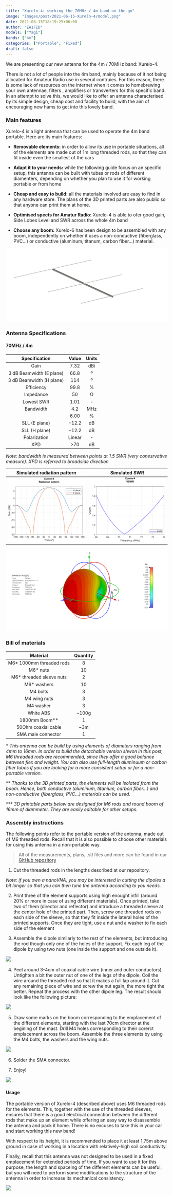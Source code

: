 ```yaml
---
title: "Xurelo-4: working the 70MHz / 4m band on-the-go"
image: "images/post/2021-06-15-Xurelo-4/model.png"
date: 2021-06-15T18:19:25+06:00
author: "EA1FID"
models: ["Yagi"]
bands: ["4m"]
categories: ["Portable", "Fixed"]
draft: false
---
```


We are presenting our new antenna for the 4m / 70MHz band: Xurelo-4.

There is not a lot of people into the 4m band, mainly because of it not being allocated for Amateur Radio use in several contruies. For this reason, there is some lack of resources on the internet when it comes to homebrewing your own antennae, filters , amplifiers or transverters for this specific band. In an attempt to solve this, we would like to offer an antenna characterised by its simple design, cheap cost and facility to build, with the aim of encouraging new hams to get into this lovely band.




### Main features

Xurelo-4 is a light antenna that can be used to operate the 4m band portable. Here are its main features:

- **Removable elements:** in order to allow its use in portable situations, all of the elements are made out of 1m long threaded rods, so that they can fit inside even the smallest of the cars

- **Adapt it to your needs:** while the following guide focus on an specific setup, this antenna can be built with tubes or rods of different diamenters, depending on whether you plan to use it for working portable or from home 

- **Cheap and easy to build:** all the materials involved are easy to find in any hardware store. The plans of the 3D printed parts are also public so that anyone can print them at home.

- **Optimised spects for Amatur Radio:** Xurelo-4 is able to ofer good gain, Side Lobes Level and SWR across the whole 4m band

- **Choose any boom:** Xurelo-6 has been design to be assembled with any boom, independently on whether it uses a non-conductive (fiberglass, PVC...) or conductive (aluminum, titanum, carbon fiber...) material.

![](../../images/post/2021-06-15-Xurelo-4/model.png)

### Antenna Specifications

#### 70MHz / 4m

|           **Specification**           |  **Value** | **Units** |
|:------------------------:|:------:|:-----:|
|           Gain           |    7.32    |  dBi  |
| 3 dB Beamwidth (E plane) |    66.8    |   º   |
| 3 dB Beamwidth (H plane) |    114     |   º   |
|        Efficiency        |    99.8    |   %   |
|         Impedance        |    50      |   Ω   |
|        Lowest SWR        |    1.01    |   -   |
|         Bandwidth        |    4.2     |  MHz  |
|                          |    6.00    |   %   |
|       SLL (E plane)      |    -12.2   |   dB  |
|       SLL (H plane)      |    -12.2   |   dB  |
|       Polarization       |    Linear  |   -   |
|            XPD           |    >70     |   dB  |

*Note: bandwidth is measured between points at 1.5 SWR (very conesrvative measure). XPD is referred to broadside direction*

Simulated radiation pattern | Simulated SWR
:-------------------------:|:-------------------------:
![](../../images/post/2021-06-15-Xurelo-4/FF.png)  |  ![](../../images/post/2021-06-15-Xurelo-4/SWR.png)

![](../../images/post/2021-06-15-Xurelo-4/3D.png)


### Bill of materials

|                 **Material**                  |**Quantity**|
|:---------------------------------------------:|:--------:|
|            M6* 1000mm threaded rods           |     8    |
|                   M6* nuts                    |    10    |
|            M6* threaded sleeve nuts           |     2    |
|                 M6* washers                   |    10    |
|                   M4 bolts                    |     3    |
|                   M4 wing nuts                |     3    |
|                   M4 washer                   |     3    |
|                  White ABS                    |   ~100g  |
|                1800mm Boom**                  |     1    |
|             50Ohm coaxial cable               |    ~3m   |
|              SMA male connector               |     1    |


\* *This antenna can be build by using elements of diameters ranging from 4mm to 16mm. In order to build the detachable version shwon in this post, M6 threaded rods are recommended, since they offer a good balance between flex and weight. You can also use full-length aluminuum or carbon fiber tubes if you are looking for a more consistent setup or for a non-portable version.* 

\*\* *Thanks to the 3D printed parts, the elements will be isolated from the boom. Hence, both conductive (aluminum, titanium, carbon fiber...) and non-conductive (fiberglass, PVC...) materials can be used.*

\*\*\* *3D printable parts below are designed for M6 rods and round boom of 16mm of diammeter. They are easily editable for other setups.*

### Assembly instructions

The following points refer to the portable version of the antenna, made out of M6 threaded rods. Recall that it is also possible to choose other materials for using this antenna in a non-portable way.

>All of the measurements, plans, .stl files and more can be found in our [GitHub repository](https://github.com/pepassaco/FIDtennas)

1. Cut the threaded rods in the lengths described at our repository.

*Note: if you own a nanoVNA, you may be interested in cutting the dipoles a bit longer so that you can then tune the antenna according to you needs.*

2. Print three of the element supports using high enought infill (around 20% or more in case of using different materials). Once printed, take two of them (director and reflector) and introduce a threaded sleeve at the center hole of the printed part. Then, screw one threaded rods on each side of the sleeve, so that they fit inside the lateral holes of the printed supports. Once they are tight, use a nut and a washer to fix each side of the element

3. Assemble the dipole similarly to the rest of the elements, but introducing the rod though only one of the holes of the support. Fix each leg of the dipole by using two nuts (one inside the support and one outside it).

![](../../images/post/2021-06-15-Xurelo-4/el.jpeg)

4. Peel around 3-4cm of coaxial cable wire (inner and outer conductors). Untighten a bit the outer nut of one of the legs of the dipole. Coil the wire around the threaded rod so that it makes a full lap around it. Cut any remaining piece of wire and screw the nut again, the more tight the better. Repeat the process with the other dipole leg. The result should look like the following picture:

![](../../images/post/2021-06-15-Xurelo-4/coax.jpeg)

5. Draw some marks on the boom corresponding to the emplacement of the different elements, starting with the last 70cm director at the begining of the mast. Drill M4 holes corresponding to their corerct emplacement across the boom. Assemble the three elements by using the M4 bolts, the washers and the wing nuts.

![](../../images/post/2021-06-15-Xurelo-4/eng.jpeg)

6. Solder the SMA connector.

7. Enjoy!

![](../../images/post/2021-06-15-Xurelo-4/fin.jpeg)

#### Usage

The portable version of Xurelo-4 (described above) uses M6 threaded rods for the elements. This, together with the use of the threaded sleeves, ensures that there is a good electrical connection between the different rods that make up an element while offering an easy way to disassemble the antenna and pack it home. There is no excuses to take this in your car and start working this new band!

With respect to its height, it is recommended to place it at least 1,75m above ground in case of working in a location with relatively-high soil conductivity. 

Finally, recall that this antenna was not designed to be used in a fixed emplacement for extended periods of time. If you want to use it for this purpose, the length and spaceing of the different elements can be useful, but you will need to perform some modifications to the structure of the antenna in order to increase its mechanical consistency.

![](../../images/post/2021-06-15-Xurelo-4/con.jpeg)
